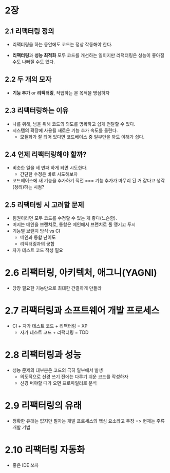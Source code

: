 # 2장

## 2.1 리팩터링 정의

- 리팩터링을 하는 동안에도 코드는 정상 작동해야 한다.

- **리팩터링**과 **성능 최적화** 모두 코드를 개선하는 일이지만 리팩터링은 성능이 좋아질 수도 나빠질 수도 있다.

## 2.2 두 개의 모자

- **기능 추가** or **리팩터링**, 작업하는 본 목적을 명심하자

## 2.3 리팩터링하는 이유

- 나를 위해, 남을 위해 코드의 의도를 명확하고 쉽게 전달할 수 있다.
- 시스템의 확장에 사용될 새로운 기능 추가 속도를 올린다.
  - 모듈화가 잘 되어 있다면 코드베이스 중 일부만을 봐도 이해가 쉽다.

## 2.4 언제 리팩터링해야 할까?

- 비슷한 일을 세 번째 하게 되면 시도한다.
  - 간단한 수정은 바로 시도해보자
- 코드베이스에 새 기능을 추가하기 직전 === 기능 추가가 마무리 된 거 같다고 생각(정리)하는 시점?

## 2.5 리팩터링 시 고려할 문제

- 팀원이라면 모두 코드를 수정할 수 있는 게 좋다(느슨함).
- 머지는 메인을 브랜치로, 통합은 메인에서 브랜치로 풀 땡기고 푸시
- 기능별 브랜치 방식 vs CI
  - 메인과 통합 난이도
  - 리팩터링과의 궁합
- 자가 테스트 코드 작성 필요

# 2.6 리팩터링, 아키텍처, 애그니(YAGNI)

- 당장 필요한 기능만으로 최대한 간결하게 만들라

# 2.7 리팩터링과 소프트웨어 개발 프로세스

- CI + 자가 테스트 코드 + 리팩터링 = XP
  - 자가 테스트 코드 + 리팩터링 = TDD

# 2.8 리팩터링과 성능

- 성능 문제의 대부분은 코드의 극히 일부에서 발생
  - 의도적으로 신경 쓰기 전에는 다루기 쉬운 코드를 작성하자
  - 신경 써야할 때가 오면 프로파일러로 분석

# 2.9 리팩터링의 유래

- 정확한 유래는 없지만 필자는 개발 프로세스의 핵심 요소라고 주장 => 현재는 주류 개발 기법

# 2.10 리팩터링 자동화

- 좋은 IDE 쓰자
